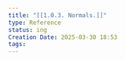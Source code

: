 ```yaml
---
title: "[[1.0.3. Normals.]]"
type: Reference
status: ing
Creation Date: 2025-03-30 18:53
tags:
---
```

